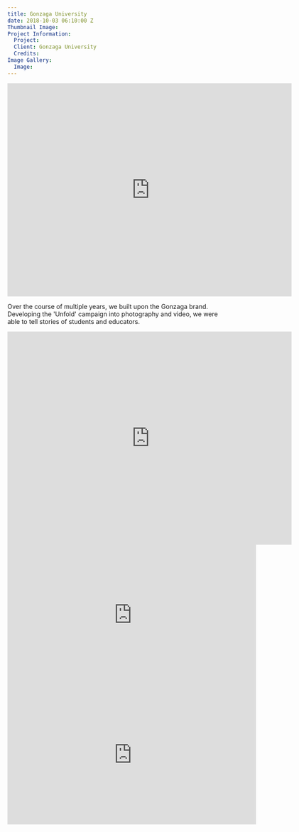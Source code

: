 ```yaml
---
title: Gonzaga University
date: 2018-10-03 06:10:00 Z
Thumbnail Image: 
Project Information:
  Project: 
  Client: Gonzaga University
  Credits: 
Image Gallery:
  Image: 
---
```


<iframe width="640" height="480" src="https://www.youtube.com/embed/35gb2n5MRcM" frameborder="0" allow="accelerometer; autoplay; encrypted-media; gyroscope; picture-in-picture" allowfullscreen></iframe>

Over the course of multiple years, we built upon the Gonzaga brand. Developing the 'Unfold' campaign into photography and video, we were able to tell stories of students and educators.



<iframe width="640" height="480" src="https://www.youtube.com/embed/hHOYxYL0RK4?controls=0" frameborder="0" allow="accelerometer; autoplay; encrypted-media; gyroscope; picture-in-picture" allowfullscreen></iframe>

<iframe width="560" height="315" src="https://www.youtube.com/embed/7uqiGoepAEA?controls=0" frameborder="0" allow="accelerometer; autoplay; encrypted-media; gyroscope; picture-in-picture" allowfullscreen></iframe>

<iframe width="560" height="315" src="https://www.youtube.com/embed/jAP8ON3Q5XE?controls=0" frameborder="0" allow="accelerometer; autoplay; encrypted-media; gyroscope; picture-in-picture" allowfullscreen></iframe>



